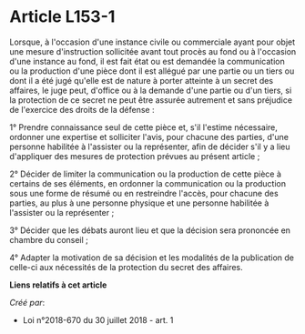 # Article L153-1

Lorsque, à l'occasion d'une instance civile ou commerciale ayant pour objet une mesure d'instruction sollicitée avant tout
procès au fond ou à l'occasion d'une instance au fond, il est fait état ou est demandée la communication ou la production
d'une pièce dont il est allégué par une partie ou un tiers ou dont il a été jugé qu'elle est de nature à porter atteinte à un
secret des affaires, le juge peut, d'office ou à la demande d'une partie ou d'un tiers, si la protection de ce secret ne peut
être assurée autrement et sans préjudice de l'exercice des droits de la défense :

1° Prendre connaissance seul de cette pièce et, s'il l'estime nécessaire, ordonner une expertise et solliciter l'avis, pour
chacune des parties, d'une personne habilitée à l'assister ou la représenter, afin de décider s'il y a lieu d'appliquer des
mesures de protection prévues au présent article ;

2° Décider de limiter la communication ou la production de cette pièce à certains de ses éléments, en ordonner la
communication ou la production sous une forme de résumé ou en restreindre l'accès, pour chacune des parties, au plus à une
personne physique et une personne habilitée à l'assister ou la représenter ;

3° Décider que les débats auront lieu et que la décision sera prononcée en chambre du conseil ;

4° Adapter la motivation de sa décision et les modalités de la publication de celle-ci aux nécessités de la protection du
secret des affaires.

**Liens relatifs à cet article**

_Créé par_:

  - Loi n°2018-670 du 30 juillet 2018 - art. 1
